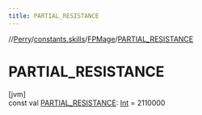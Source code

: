 ```yaml
---
title: PARTIAL_RESISTANCE
---
```

//[Perry](../../../index.html)/[constants.skills](../index.html)/[FPMage](index.html)/[PARTIAL_RESISTANCE](-p-a-r-t-i-a-l_-r-e-s-i-s-t-a-n-c-e.html)



# PARTIAL_RESISTANCE



[jvm]\
const val [PARTIAL_RESISTANCE](-p-a-r-t-i-a-l_-r-e-s-i-s-t-a-n-c-e.html): [Int](https://kotlinlang.org/api/latest/jvm/stdlib/kotlin/-int/index.html) = 2110000




